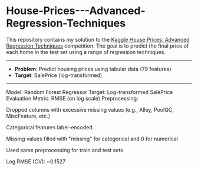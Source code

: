 # House-Prices---Advanced-Regression-Techniques

This repository contains my solution to the [Kaggle House Prices: Advanced Regression Techniques](https://www.kaggle.com/competitions/house-prices-advanced-regression-techniques/) competition. The goal is to predict the final price of each home in the test set using a range of regression techniques.

---

- **Problem**: Predict housing prices using tabular data (79 features)
- **Target**: SalePrice (log-transformed)
---
Model: Random Forest Regressor
Target: Log-transformed SalePrice
Evaluation Metric: RMSE (on log scale)
Preprocessing:

Dropped columns with excessive missing values (e.g., Alley, PoolQC, MiscFeature, etc.)

Categorical features label-encoded

Missing values filled with "missing" for categorical and 0 for numerical

Used same preprocessing for train and test sets

Log RMSE (CV): ~0.1527
